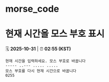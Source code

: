 # morse_code
# 현재 시간을 모스 부호 표시
<!-- MORSE_TIME_START -->
🗓️ **2025-10-31** | ⏰ **02:55 (KST)**

```
현재 시간을 입력하세요. 모스 부호로 바꿉니다
----- ..--- ..... .....
모스 부호를 다시 현재 시간으로 바꿉니다
0255
```
<!-- MORSE_TIME_END -->
